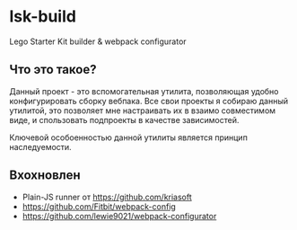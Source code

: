 # lsk-build
Lego Starter Kit builder & webpack configurator

## Что это такое?
Данный проект - это вспомогательная утилита, позволяющая удобно конфигурировать сборку вебпака.
Все свои проекты я собираю данный утилитой, это позволяет мне настраивать их в взаимо совместимом виде, и спользовать подпроекты в качестве зависимостей.

Ключевой особоенностью данной утилиты является принцип наследуемости.

## Вхохновлен
* Plain-JS runner от https://github.com/kriasoft
* https://github.com/Fitbit/webpack-config
* https://github.com/lewie9021/webpack-configurator

